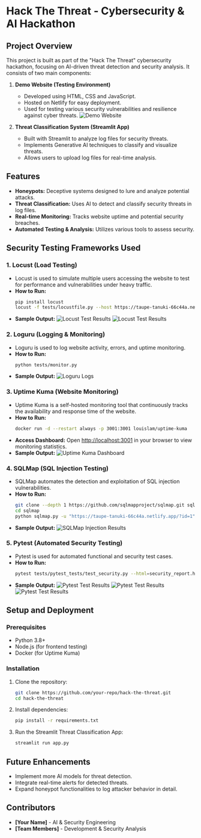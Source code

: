 # Hack The Threat - Cybersecurity & AI Hackathon

## Project Overview

This project is built as part of the "Hack The Threat" cybersecurity hackathon, focusing on AI-driven threat detection and security analysis. It consists of two main components:

1. **Demo Website (Testing Environment)**
   - Developed using HTML, CSS and JavaScript.
   - Hosted on Netlify for easy deployment.
   - Used for testing various security vulnerabilities and resilience against cyber threats.
     ![Demo Website](images/demo.png)

2. **Threat Classification System (Streamlit App)**
   - Built with Streamlit to analyze log files for security threats.
   - Implements Generative AI techniques to classify and visualize threats.
   - Allows users to upload log files for real-time analysis.

## Features

- **Honeypots:** Deceptive systems designed to lure and analyze potential attacks.
- **Threat Classification:** Uses AI to detect and classify security threats in log files.
- **Real-time Monitoring:** Tracks website uptime and potential security breaches.
- **Automated Testing & Analysis:** Utilizes various tools to assess security.

## Security Testing Frameworks Used

### 1. Locust (Load Testing)
- Locust is used to simulate multiple users accessing the website to test for performance and vulnerabilities under heavy traffic.
- **How to Run:**
  ```bash
  pip install locust
  locust -f tests/locustfile.py --host https://taupe-tanuki-66c44a.netlify.app/
  ```
- **Sample Output:**
  ![Locust Test Results](tests/sample_output/1_1.png)
  ![Locust Test Results](tests/sample_output/1_2.png)

### 2. Loguru (Logging & Monitoring)
- Loguru is used to log website activity, errors, and uptime monitoring.
- **How to Run:**
  ```bash
  python tests/monitor.py
  ```
- **Sample Output:**
  ![Loguru Logs](tests/sample_output/2.png)

### 3. Uptime Kuma (Website Monitoring)
- Uptime Kuma is a self-hosted monitoring tool that continuously tracks the availability and response time of the website.
- **How to Run:**
  ```bash
  docker run -d --restart always -p 3001:3001 louislam/uptime-kuma
  ```
- **Access Dashboard:**
  Open [http://localhost:3001](http://localhost:3001) in your browser to view monitoring statistics.
- **Sample Output:**
  ![Uptime Kuma Dashboard](tests/sample_output/3.png)

### 4. SQLMap (SQL Injection Testing)
- SQLMap automates the detection and exploitation of SQL injection vulnerabilities.
- **How to Run:**
  ```bash
  git clone --depth 1 https://github.com/sqlmapproject/sqlmap.git sqlmap
  cd sqlmap
  python sqlmap.py -u "https://taupe-tanuki-66c44a.netlify.app/?id=1" --dbs
  ```
- **Sample Output:**
  ![SQLMap Injection Results](tests/sample_output/4.png)

### 5. Pytest (Automated Security Testing)
- Pytest is used for automated functional and security test cases.
- **How to Run:**
  ```bash
  pytest tests/pytest_tests/test_security.py --html=security_report.html --self-contained-html
  ```
- **Sample Output:**
  ![Pytest Test Results](tests/sample_output/5_1.png)
  ![Pytest Test Results](tests/sample_output/5_2.png)
  ![Pytest Test Results](tests/sample_output/5_3.png)

## Setup and Deployment

### Prerequisites
- Python 3.8+
- Node.js (for frontend testing)
- Docker (for Uptime Kuma)

### Installation
1. Clone the repository:
   ```bash
   git clone https://github.com/your-repo/hack-the-threat.git
   cd hack-the-threat
   ```
2. Install dependencies:
   ```bash
   pip install -r requirements.txt
   ```
3. Run the Streamlit Threat Classification App:
   ```bash
   streamlit run app.py
   ```

## Future Enhancements
- Implement more AI models for threat detection.
- Integrate real-time alerts for detected threats.
- Expand honeypot functionalities to log attacker behavior in detail.

## Contributors
- **[Your Name]** - AI & Security Engineering
- **[Team Members]** - Development & Security Analysis

